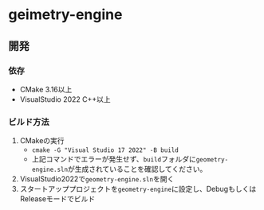 # geimetry-engine

## 開発

### 依存

- CMake 3.16以上
- VisualStudio 2022 C++以上

### ビルド方法

1. CMakeの実行
    - `cmake -G "Visual Studio 17 2022" -B build`
    - 上記コマンドでエラーが発生せず、`build`フォルダに`geometry-engine.sln`が生成されていることを確認してください。
2. VisualStudio2022で`geometry-engine.sln`を開く
3. スタートアッププロジェクトを`geometry-engine`に設定し、DebugもしくはReleaseモードでビルド
